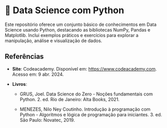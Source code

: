 # 📘 Data Science com Python

Este repositório oferece um conjunto básico de conhecimentos em Data Science usando Python, destacando as bibliotecas NumPy, Pandas e Matplotlib. Inclui exemplos práticos e exercícios para explorar a manipulação, análise e visualização de dados.

## Referências
- **Site**: Codeacademy. Disponível em: https://www.codeacademy.com. Acesso em: 9 abr. 2024.
  
- **Livros**:
  
  - GRUS, Joel. Data Science do Zero - Noções fundamentais com Python. 2. ed. Rio de Janeiro: Alta Books, 2021.

  - MENEZES, Nilo Ney Coutinho. Introdução à programação com Python - Algoritmos e lógica de programação para iniciantes. 3. ed. São Paulo: Novatec, 2019.
